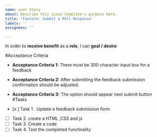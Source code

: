 ```yaml
---
name: user Story
about: Describe this issue template's purpose here.
title: 'Fauture: Submit a Poll Response'
labels: ''
assignees: ''

---
```


In order to **receive benefit** as a **role**, I can **goal / desire**

#Acceptance Criteria
- **Acceptance Criteria 1:** There must be 300 character input box for a feedback 
* **Acceptance Criteria 2:** After submitting the feedback submission confirmation should be adjusted. 
+ **Acceptance Criteria 3:** The option should appear next submit button
#Tasks
-  [x ]  Task 1 . Update a feedback submission form
-  [  ]  Task 2. create a HTML ,CSS and js
-  [  ]  Task 3.  Create a code 
-  [  ]  Task 4. Test the completed functinality
